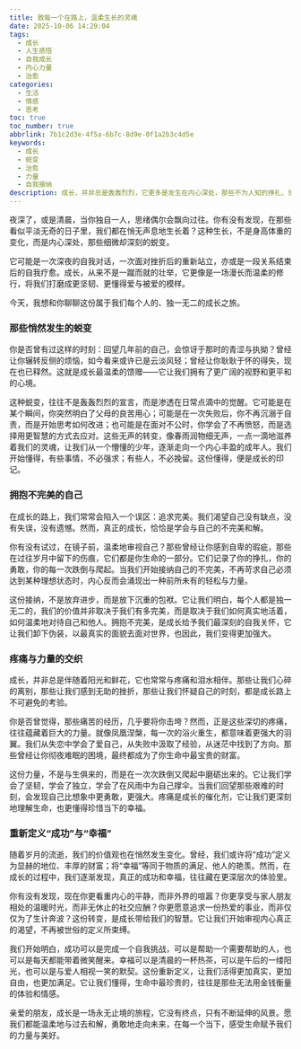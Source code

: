 ```yaml
---
title: 致每一个在路上，温柔生长的灵魂
date: 2025-10-06 14:29:04
tags:
  - 成长
  - 人生感悟
  - 自我成长
  - 内心力量
  - 治愈
categories:
  - 生活
  - 情感
  - 思考
toc: true
toc_number: true
abbrlink: 7b1c2d3e-4f5a-6b7c-8d9e-0f1a2b3c4d5e
keywords:
  - 成长
  - 蜕变
  - 治愈
  - 力量
  - 自我接纳
description: 成长，并非总是轰轰烈烈，它更多是发生在内心深处，那些不为人知的挣扎、领悟与蜕变。这篇文章，想与你一同感受生命中那些悄然发生的改变，如何让我们从青涩走向成熟，从迷茫走向坚定，最终拥抱一个更加完整、更有力量的自己。愿我们都能温柔地与过去和解，勇敢地走向未来。
---
```


夜深了，或是清晨，当你独自一人，思绪偶尔会飘向过往。你有没有发现，在那些看似平淡无奇的日子里，我们都在悄无声息地生长着？这种生长，不是身高体重的变化，而是内心深处，那些细微却深刻的蜕变。

它可能是一次深夜的自我对话，一次面对挫折后的重新站立，亦或是一段关系结束后的自我疗愈。成长，从来不是一蹴而就的壮举，它更像是一场漫长而温柔的修行，将我们打磨成更坚韧、更懂得爱与被爱的模样。

今天，我想和你聊聊这份属于我们每个人的、独一无二的成长之旅。

### 那些悄然发生的蜕变

你是否曾有过这样的时刻：回望几年前的自己，会惊讶于那时的青涩与执拗？曾经让你辗转反侧的烦恼，如今看来或许已是云淡风轻；曾经让你耿耿于怀的得失，现在也已释然。这就是成长最温柔的馈赠——它让我们拥有了更广阔的视野和更平和的心境。

这种蜕变，往往不是轰轰烈烈的宣言，而是渗透在日常点滴中的觉醒。它可能是在某个瞬间，你突然明白了父母的良苦用心；可能是在一次失败后，你不再沉溺于自责，而是开始思考如何改进；也可能是在面对不公时，你学会了不再愤怒，而是选择用更智慧的方式去应对。这些无声的转变，像春雨润物细无声，一点一滴地滋养着我们的灵魂，让我们从一个懵懂的少年，逐渐走向一个内心丰盈的成年人。我们开始懂得，有些事情，不必强求；有些人，不必挽留。这份懂得，便是成长的印记。

### 拥抱不完美的自己

在成长的路上，我们常常会陷入一个误区：追求完美。我们渴望自己没有缺点，没有失误，没有遗憾。然而，真正的成长，恰恰是学会与自己的不完美和解。

你有没有试过，在镜子前，温柔地审视自己？那些曾经让你感到自卑的瑕疵，那些在过往岁月中留下的伤痕，它们都是你生命的一部分。它们记录了你的挣扎，你的勇敢，你的每一次跌倒与爬起。当我们开始接纳自己的不完美，不再苛求自己必须达到某种理想状态时，内心反而会涌现出一种前所未有的轻松与力量。

这份接纳，不是放弃进步，而是放下沉重的包袱。它让我们明白，每个人都是独一无二的，我们的价值并非取决于我们有多完美，而是取决于我们如何真实地活着，如何温柔地对待自己和他人。拥抱不完美，是成长给予我们最深刻的自我关怀，它让我们卸下伪装，以最真实的面貌去面对世界，也因此，我们变得更加强大。

### 疼痛与力量的交织

成长，并非总是伴随着阳光和鲜花，它也常常与疼痛和泪水相伴。那些让我们心碎的离别，那些让我们感到无助的挫折，那些让我们怀疑自己的时刻，都是成长路上不可避免的考验。

你是否曾觉得，那些痛苦的经历，几乎要将你击垮？然而，正是这些深切的疼痛，往往蕴藏着巨大的力量。就像凤凰涅槃，每一次的浴火重生，都意味着更强大的羽翼。我们从失恋中学会了爱自己，从失败中汲取了经验，从迷茫中找到了方向。那些曾经让你彻夜难眠的困境，最终都成为了你生命中最宝贵的财富。

这份力量，不是与生俱来的，而是在一次次跌倒又爬起中磨砺出来的。它让我们学会了坚韧，学会了独立，学会了在风雨中为自己撑伞。当我们回望那些艰难的时刻，会发现自己比想象中更勇敢，更强大。疼痛是成长的催化剂，它让我们更深刻地理解生命，也更懂得珍惜当下的幸福。

### 重新定义“成功”与“幸福”

随着岁月的流逝，我们的价值观也在悄然发生变化。曾经，我们或许将“成功”定义为显赫的地位、丰厚的财富；将“幸福”等同于物质的满足、他人的艳羡。然而，在成长的过程中，我们逐渐发现，真正的成功和幸福，往往藏在更深层次的体验里。

你有没有发现，现在你更看重内心的平静，而非外界的喧嚣？你更享受与家人朋友相处的温暖时光，而非无休止的社交应酬？你更愿意追求一份热爱的事业，而非仅仅为了生计奔波？这份转变，是成长带给我们的智慧。它让我们开始审视内心真正的渴望，不再被世俗的定义所束缚。

我们开始明白，成功可以是完成一个自我挑战，可以是帮助一个需要帮助的人，也可以是每天都能带着微笑醒来。幸福可以是清晨的一杯热茶，可以是午后的一缕阳光，也可以是与爱人相视一笑的默契。这份重新定义，让我们活得更加真实，更加自由，也更加满足。它让我们懂得，生命中最珍贵的，往往是那些无法用金钱衡量的体验和情感。

亲爱的朋友，成长是一场永无止境的旅程，它没有终点，只有不断延伸的风景。愿我们都能温柔地与过去和解，勇敢地走向未来，在每一个当下，感受生命赋予我们的力量与美好。